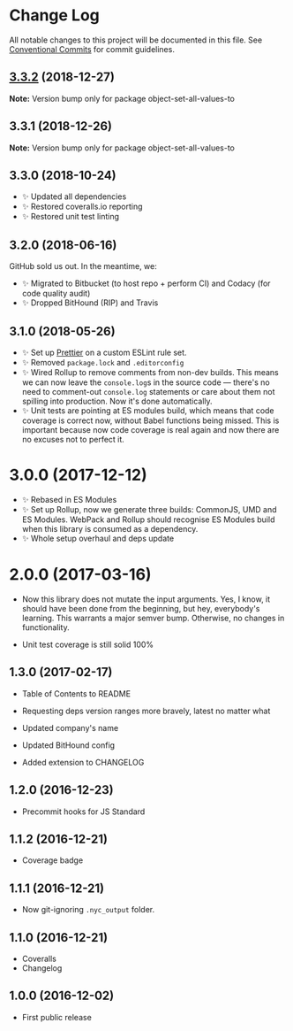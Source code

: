 # Change Log

All notable changes to this project will be documented in this file.
See [Conventional Commits](https://conventionalcommits.org) for commit guidelines.

## [3.3.2](https://bitbucket.org/codsen/codsen/src/master/packages/object-set-all-values-to/compare/object-set-all-values-to@3.3.1...object-set-all-values-to@3.3.2) (2018-12-27)

**Note:** Version bump only for package object-set-all-values-to





## 3.3.1 (2018-12-26)

**Note:** Version bump only for package object-set-all-values-to





## 3.3.0 (2018-10-24)

- ✨ Updated all dependencies
- ✨ Restored coveralls.io reporting
- ✨ Restored unit test linting

## 3.2.0 (2018-06-16)

GitHub sold us out. In the meantime, we:

- ✨ Migrated to Bitbucket (to host repo + perform CI) and Codacy (for code quality audit)
- ✨ Dropped BitHound (RIP) and Travis

## 3.1.0 (2018-05-26)

- ✨ Set up [Prettier](https://prettier.io) on a custom ESLint rule set.
- ✨ Removed `package.lock` and `.editorconfig`
- ✨ Wired Rollup to remove comments from non-dev builds. This means we can now leave the `console.log`s in the source code — there's no need to comment-out `console.log` statements or care about them not spilling into production. Now it's done automatically.
- ✨ Unit tests are pointing at ES modules build, which means that code coverage is correct now, without Babel functions being missed. This is important because now code coverage is real again and now there are no excuses not to perfect it.

# 3.0.0 (2017-12-12)

- ✨ Rebased in ES Modules
- ✨ Set up Rollup, now we generate three builds: CommonJS, UMD and ES Modules. WebPack and Rollup should recognise ES Modules build when this library is consumed as a dependency.
- ✨ Whole setup overhaul and deps update

# 2.0.0 (2017-03-16)

- Now this library does not mutate the input arguments. Yes, I know, it should have been done from the beginning, but hey, everybody's learning. This warrants a major semver bump. Otherwise, no changes in functionality.

- Unit test coverage is still solid 100%

## 1.3.0 (2017-02-17)

- Table of Contents to README

- Requesting deps version ranges more bravely, latest no matter what
- Updated company's name
- Updated BitHound config
- Added extension to CHANGELOG

## 1.2.0 (2016-12-23)

- Precommit hooks for JS Standard

## 1.1.2 (2016-12-21)

- Coverage badge

## 1.1.1 (2016-12-21)

- Now git-ignoring `.nyc_output` folder.

## 1.1.0 (2016-12-21)

- Coveralls
- Changelog

## 1.0.0 (2016-12-02)

- First public release
